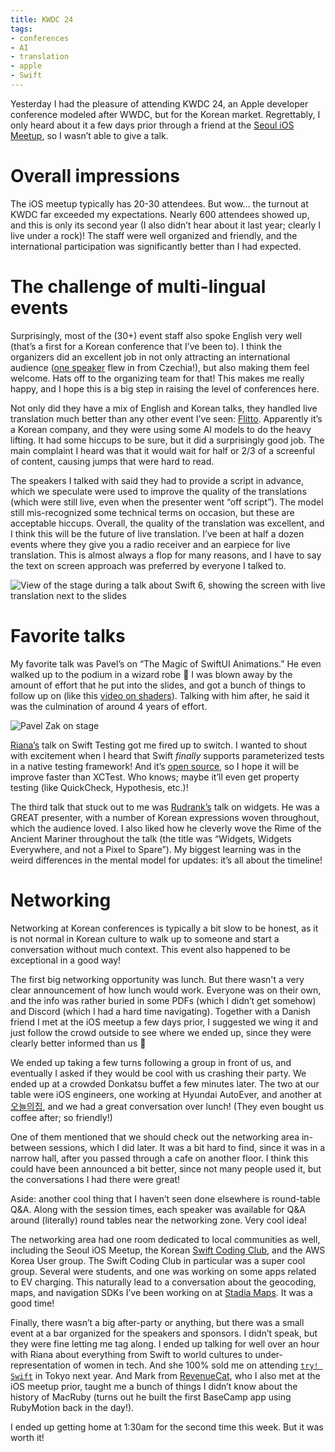 ```yaml
---
title: KWDC 24
tags:
- conferences
- AI
- translation
- apple
- Swift
---
```


Yesterday I had the pleasure of attending KWDC 24,
an Apple developer conference modeled after WWDC,
but for the Korean market.
Regrettably, I only heard about it a few days prior
through a friend at the [Seoul iOS Meetup](https://www.meetup.com/seoul-ios-meetup/),
so I wasn’t able to give a talk.

# Overall impressions

The iOS meetup typically has 20-30 attendees.
But wow... the turnout at KWDC far exceeded my expectations.
Nearly 600 attendees showed up,
and this is only its second year (I also didn’t hear about it last year;
clearly I live under a rock)!
The staff were well organized and friendly,
and the international participation was significantly better than I had expected.

# The challenge of multi-lingual events

Surprisingly, most of the (30+) event staff also spoke English very well (that’s a first for a Korean conference that I’ve been to).
I think the organizers did an excellent job in not only attracting an international audience
([one speaker](https://nerdyak.tech/) flew in from Czechia!),
but also making them feel welcome.
Hats off to the organizing team for that!
This makes me really happy, and I hope this is a big step in raising the level of conferences here.

Not only did they have a mix of English and Korean talks,
they handled live translation much better than any other event I’ve seen: [Flitto](flitto.com).
Apparently it’s a Korean company,
and they were using some AI models to do the heavy lifting.
It had some hiccups to be sure,
but it did a surprisingly good job.
The main complaint I heard was that it would wait for half or 2/3 of a screenful of content, causing jumps that were hard to read.

The speakers I talked with said they had to provide a script in advance,
which we speculate were used to improve the quality of the translations
(which were still live, even when the presenter went “off script”).
The model still mis-recognized some technical terms on occasion,
but these are acceptable hiccups.
Overall, the quality of the translation was excellent,
and I think this will be the future of live translation.
I’ve been at half a dozen events where they give you a radio receiver
and an earpiece for live translation.
This is almost always a flop for many reasons,
and I have to say the text on screen approach was preferred by everyone I talked to.

![View of the stage during a talk about Swift 6, showing the screen with live translation next to the slides](images/IMG_8818.jpeg)

# Favorite talks

My favorite talk was Pavel’s on “The Magic of SwiftUI Animations.”
He even walked up to the podium in a wizard robe 🧙
I was blown away by the amount of effort that he put into the slides,
and got a bunch of things to follow up on (like this [video on shaders](https://m.youtube.com/watch?v=f4s1h2YETNY)).
Talking with him after, he said it was the culmination of around 4 years of effort.

![Pavel Zak on stage](images/IMG_8820.jpeg)

[Riana’s](https://x.com/riana_soumi) talk on Swift Testing
got me fired up to switch.
I wanted to shout with excitement when I heard that Swift *finally*
supports parameterized tests in a native testing framework!
And it’s [open source](https://github.com/swiftlang/swift-testing),
so I hope it will be improve faster than XCTest.
Who knows; maybe it’ll even get property testing (like QuickCheck, Hypothesis, etc.)!

The third talk that stuck out to me was [Rudrank’s](https://www.rudrank.com/)
talk on widgets.
He was a GREAT presenter, with a number of Korean expressions woven throughout,
which the audience loved.
I also liked how he cleverly wove the Rime of the Ancient Mariner throughout
the talk (the title was “Widgets, Widgets Everywhere, and not a Pixel to Spare”).
My biggest learning was in the weird differences in the mental model for updates:
it’s all about the timeline!

# Networking

Networking at Korean conferences is typically a bit slow to be honest,
as it is not normal in Korean culture to walk up to someone
and start a conversation without much context.
This event also happened to be exceptional in a good way!

The first big networking opportunity was lunch.
But there wasn't a very clear announcement of how lunch would work.
Everyone was on their own, and the info was rather buried in some PDFs (which I didn’t get somehow)
and Discord (which I had a hard time navigating).
Together with a Danish friend I met at the iOS meetup a few days prior,
I suggested we wing it and just follow the crowd outside to see where we ended up,
since they were clearly better informed than us 🤣

We ended up taking a few turns following a group in front of us,
and eventually I asked if they would be cool with us crashing their party.
We ended up at a crowded Donkatsu buffet a few minutes later.
The two at our table were iOS engineers, one working at Hyundai AutoEver,
and another at [오늘의집](https://www.bucketplace.com/en/),
and we had a great conversation over lunch!
(They even bought us coffee after; so friendly!)

One of them mentioned that we should check out the networking area in-between sessions, which I did later.
It was a bit hard to find, since it was in a narrow hall,
after you passed through a cafe on another floor.
I think this could have been announced a bit better,
since not many people used it, but the conversations I had there were great!

Aside: another cool thing that I haven’t seen done elsewhere is round-table Q&A.
Along with the session times, each speaker was available for Q&A around (literally)
round tables near the networking zone.
Very cool idea!

The networking area had one room dedicated to local communities as well,
including the Seoul iOS Meetup,
the Korean [Swift Coding Club](https://github.com/Swift-Coding-Club),
and the AWS Korea User group.
The Swift Coding Club in particular was a super cool group.
Several were students,
and one was working on some apps related to EV charging.
This naturally lead to a conversation about the geocoding,
maps, and navigation SDKs I’ve been working on at [Stadia Maps](https://docs.stadiamaps.com/sdks/overview/).
It was a good time!

Finally, there wasn’t a big after-party or anything,
but there was a small event at a bar organized for the speakers and sponsors.
I didn’t speak, but they were fine letting me tag along.
I ended up talking for well over an hour with Riana about everything from Swift
to world cultures to under-representation of women in tech.
And she 100% sold me on attending [`try! Swift`](https://tryswift.jp/_en)
in Tokyo next year.
And Mark from [RevenueCat](https://www.revenuecat.com/),
who I also met at the iOS meetup prior,
taught me a bunch of things I didn’t know about the history of MacRuby
(turns out he built the first BaseCamp app using RubyMotion back in the day!).

I ended up getting home at 1:30am for the second time this week.
But it was worth it!
